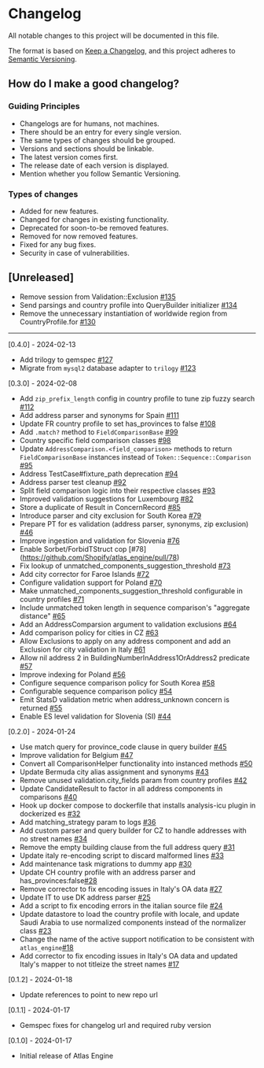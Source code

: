 # Changelog

All notable changes to this project will be documented in this file.

The format is based on [Keep a Changelog](https://keepachangelog.com/en/1.0.0/), and this project adheres to [Semantic Versioning](https://semver.org/spec/v2.0.0.html).

## How do I make a good changelog?

### Guiding Principles

- Changelogs are for humans, not machines.
- There should be an entry for every single version.
- The same types of changes should be grouped.
- Versions and sections should be linkable.
- The latest version comes first.
- The release date of each version is displayed.
- Mention whether you follow Semantic Versioning.

### Types of changes

- Added for new features.
- Changed for changes in existing functionality.
- Deprecated for soon-to-be removed features.
- Removed for now removed features.
- Fixed for any bug fixes.
- Security in case of vulnerabilities.

## [Unreleased]

- Remove session from Validation::Exclusion [#135](https://github.com/Shopify/atlas_engine/pull/135)
- Send parsings and country profile into QueryBuilder initializer [#134](https://github.com/Shopify/atlas_engine/pull/134)
- Remove the unnecessary instantiation of worldwide region from CountryProfile.for [#130](https://github.com/Shopify/atlas_engine/pull/130)

---

[0.4.0] - 2024-02-13

- Add trilogy to gemspec [#127](https://github.com/Shopify/atlas_engine/pull/127)
- Migrate from `mysql2` database adapter to `trilogy` [#123](https://github.com/Shopify/atlas_engine/pull/123)

[0.3.0] - 2024-02-08

- Add `zip_prefix_length` config in country profile to tune zip fuzzy search [#112](https://github.com/Shopify/atlas_engine/pull/112)
- Add address parser and synonyms for Spain [#111](https://github.com/Shopify/atlas_engine/pull/111)
- Update FR country profile to set has_provinces to false [#108](https://github.com/Shopify/atlas_engine/pull/108)
- Add `.match?` method to `FieldComparisonBase` [#99](https://github.com/Shopify/atlas_engine/pull/99)
- Country specific field comparison classes [#98](https://github.com/Shopify/atlas_engine/pull/98)
- Update `AddressComparison.<field_comparison>` methods to return `FieldComparisonBase` instances instead of `Token::Sequence::Comparison` [#95](https://github.com/Shopify/atlas_engine/pull/95)
- Address TestCase#fixture_path deprecation [#94](https://github.com/Shopify/atlas_engine/pull/94)
- Address parser test cleanup [#92](https://github.com/Shopify/atlas_engine/pull/92)
- Split field comparison logic into their respective classes [#93](https://github.com/Shopify/atlas_engine/pull/93)
- Improved validation suggestions for Luxembourg [#82](https://github.com/Shopify/atlas_engine/pull/82)
- Store a duplicate of Result in ConcernRecord [#85](https://github.com/Shopify/atlas_engine/pull/85)
- Introduce parser and city exclusion for South Korea [#79](https://github.com/Shopify/atlas_engine/pull/79)
- Prepare PT for es validation (address parser, synonyms, zip exclusion) [#46](https://github.com/Shopify/atlas_engine/pull/46)
- Improve ingestion and validation for Slovenia [#76](https://github.com/Shopify/atlas_engine/pull/76)
- Enable Sorbet/ForbidTStruct cop [#78] (https://github.com/Shopify/atlas_engine/pull/78)
- Fix lookup of unmatched_components_suggestion_threshold [#73](https://github.com/Shopify/atlas_engine/pull/73)
- Add city corrector for Faroe Islands [#72](https://github.com/Shopify/atlas_engine/pull/72)
- Configure validation support for Poland [#70](https://github.com/Shopify/atlas_engine/pull/70)
- Make unmatched_components_suggestion_threshold configurable in country profiles [#71](https://github.com/Shopify/atlas_engine/pull/71)
- Include unmatched token length in sequence comparison's "aggregate distance" [#65](https://github.com/Shopify/atlas_engine/pull/65)
- Add an AddressComparsion argument to validation exclusions [#64](https://github.com/Shopify/atlas_engine/pull/64)
- Add comparison policy for cities in CZ [#63](https://github.com/Shopify/atlas_engine/pull/63)
- Allow Exclusions to apply on any address component and add an Exclusion for city validation in Italy [#61](https://github.com/Shopify/atlas_engine/pull/61)
- Allow nil address 2 in BuildingNumberInAddress1OrAddress2 predicate [#57](https://github.com/Shopify/atlas_engine/pull/57)
- Improve indexing for Poland [#56](https://github.com/Shopify/atlas_engine/pull/56)
- Configure sequence comparison policy for South Korea [#58](https://github.com/Shopify/atlas_engine/pull/58)
- Configurable sequence comparison policy [#54](https://github.com/Shopify/atlas_engine/pull/54)
- Emit StatsD validation metric when address_unknown concern is returned [#55](https://github.com/Shopify/atlas_engine/pull/55)
- Enable ES level validation for Slovenia (SI) [#44](https://github.com/Shopify/atlas_engine/pull/44)

[0.2.0] - 2024-01-24

- Use match query for province_code clause in query builder [#45](https://github.com/Shopify/atlas_engine/pull/45)
- Improve validation for Belgium [#47](https://github.com/Shopify/atlas_engine/pull/47)
- Convert all ComparisonHelper functionality into instanced methods [#50](https://github.com/Shopify/atlas_engine/pull/50)
- Update Bermuda city alias assignment and synonyms [#43](https://github.com/Shopify/atlas_engine/pull/43)
- Remove unused validation.city_fields param from country profiles [#42](https://github.com/Shopify/atlas_engine/pull/42)
- Update CandidateResult to factor in all address components in comparisons [#40](https://github.com/Shopify/atlas_engine/pull/40)
- Hook up docker compose to dockerfile that installs analysis-icu plugin in dockerized es [#32](https://github.com/Shopify/atlas_engine/pull/32)
- Add matching_strategy param to logs [#36](https://github.com/Shopify/atlas_engine/pull/36)
- Add custom parser and query builder for CZ to handle addresses with no street names [#34](https://github.com/Shopify/atlas_engine/pull/34)
- Remove the empty building clause from the full address query [#31](https://github.com/Shopify/atlas_engine/pull/31)
- Update italy re-encoding script to discard malformed lines [#33](https://github.com/Shopify/atlas_engine/pull/33)
- Add maintenance task migrations to dummy app [#30](https://github.com/Shopify/atlas_engine/pull/30)
- Update CH country profile with an address parser and has_provinces:false[#28](https://github.com/Shopify/atlas_engine/pull/28)
- Remove corrector to fix encoding issues in Italy's OA data [#27](https://github.com/Shopify/atlas_engine/pull/27)
- Update IT to use DK address parser [#25](https://github.com/Shopify/atlas_engine/pull/25)
- Add a script to fix encoding errors in the italian source file [#24](https://github.com/Shopify/atlas_engine/pull/24)
- Update datastore to load the country profile with locale, and update Saudi Arabia to use normalized components instead of the normalizer class [#23](https://github.com/Shopify/atlas_engine/pull/23)
- Change the name of the active support notification to be consistent with `atlas_engine`[#18](https://github.com/Shopify/atlas_engine/pull/18)
- Add corrector to fix encoding issues in Italy's OA data and updated Italy's mapper to not titleize the street names [#17](https://github.com/Shopify/atlas_engine/pull/17)

[0.1.2] - 2024-01-18

- Update references to point to new repo url

[0.1.1] - 2024-01-17

- Gemspec fixes for changelog url and required ruby version

[0.1.0] - 2024-01-17

- Initial release of Atlas Engine
